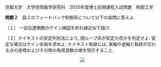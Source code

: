 京都大学　大学院情報学研究科　2020年度博士前期課程入試問題　制御工学

**問題２**　図２のフィードバック制御系について以下の設問に答えよ.

（１） 一巡伝達関数のゲイン線図を折れ線近似で描け.

（２）ナイキストの安定判別法により, 閉ループ系が安定か否かを判定せよ. 安定な場合はゲイン余裕を求めよ. ナイキスト軌跡には, 実軸や虚軸と軌跡が交わる点の座標およびその時の角周波数の値を明示すること.

<p align="center">
    <img src="https://gcdnb.pbrd.co/images/SsiQRbybHzH4.png?o=1"/>
</p>
